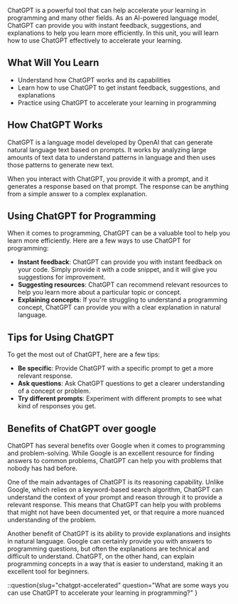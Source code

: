 ChatGPT is a powerful tool that can help accelerate your learning in programming and many other fields. As an AI-powered language model, ChatGPT can provide you with instant feedback, suggestions, and explanations to help you learn more efficiently. In this unit, you will learn how to use ChatGPT effectively to accelerate your learning.

## What Will You Learn

- Understand how ChatGPT works and its capabilities
- Learn how to use ChatGPT to get instant feedback, suggestions, and explanations
- Practice using ChatGPT to accelerate your learning in programming

## How ChatGPT Works

ChatGPT is a language model developed by OpenAI that can generate natural language text based on prompts. It works by analyzing large amounts of text data to understand patterns in language and then uses those patterns to generate new text.

When you interact with ChatGPT, you provide it with a prompt, and it generates a response based on that prompt. The response can be anything from a simple answer to a complex explanation.

## Using ChatGPT for Programming

When it comes to programming, ChatGPT can be a valuable tool to help you learn more efficiently. Here are a few ways to use ChatGPT for programming:

- **Instant feedback**: ChatGPT can provide you with instant feedback on your code. Simply provide it with a code snippet, and it will give you suggestions for improvement.
- **Suggesting resources**: ChatGPT can recommend relevant resources to help you learn more about a particular topic or concept.
- **Explaining concepts**: If you're struggling to understand a programming concept, ChatGPT can provide you with a clear explanation in natural language.

## Tips for Using ChatGPT

To get the most out of ChatGPT, here are a few tips:

- **Be specific**: Provide ChatGPT with a specific prompt to get a more relevant response.
- **Ask questions**: Ask ChatGPT questions to get a clearer understanding of a concept or problem.
- **Try different prompts**: Experiment with different prompts to see what kind of responses you get.

## Benefits of ChatGPT over google

ChatGPT has several benefits over Google when it comes to programming and problem-solving. While Google is an excellent resource for finding answers to common problems, ChatGPT can help you with problems that nobody has had before.

One of the main advantages of ChatGPT is its reasoning capability. Unlike Google, which relies on a keyword-based search algorithm, ChatGPT can understand the context of your prompt and reason through it to provide a relevant response. This means that ChatGPT can help you with problems that might not have been documented yet, or that require a more nuanced understanding of the problem.

Another benefit of ChatGPT is its ability to provide explanations and insights in natural language. Google can certainly provide you with answers to programming questions, but often the explanations are technical and difficult to understand. ChatGPT, on the other hand, can explain programming concepts in a way that is easier to understand, making it an excellent tool for beginners.

::question{slug="chatgpt-accelerated" question="What are some ways you can use ChatGPT to accelerate your learning in programming?" }